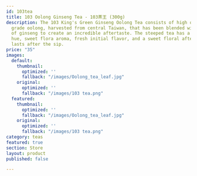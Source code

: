 ```yaml
---
id: 103tea
title: 103 Oolong Ginseng Tea - 103茶王 (300g)
description: The 103 King's Green Ginseng Oolong Tea consists of high quality, 4th
  grade oolong, harvested from central Taiwan, that has been blended with a touch
  of ginseng to create an incredible aftertaste. The steeped tea has a light green-yellow
  hue, sweet flora aroma, fresh initial flavor, and a sweet floral aftertaste which
  lasts after the sip.
price: "35"
images:
  default:
    thumbnail:
      optimized: ''
      fallback: "/images/Oolong_tea_leaf.jpg"
    original:
      optimized: ''
      fallback: "/images/103 tea.png"
  featured:
    thumbnail:
      optimized: ''
      fallback: "/images/Oolong_tea_leaf.jpg"
    original:
      optimized: ''
      fallback: "/images/103 tea.png"
category: teas
featured: true
section: Store
layout: product
published: false

---
```

